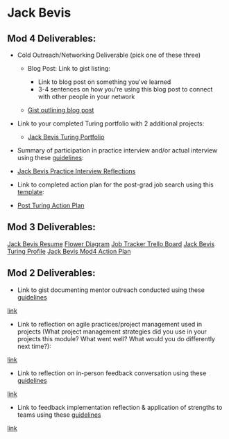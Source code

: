 # Jack Bevis

## Mod 4 Deliverables:
* Cold Outreach/Networking Deliverable (pick one of these three)
    * Blog Post: Link to gist listing:
       * Link to blog post on something you've learned
       * 3-4 sentences on how you're using this blog post to connect with other people in your network 
       
    * [Gist outlining blog post](https://gist.github.com/jbevis/e8ced83bbb23e523135eeb4531aaaead)

* Link to your completed Turing portfolio with 2 additional projects: 
   - [Jack Bevis Turing Portfolio](https://www.turing.io/alumni/jack-bevis)

* Summary of participation in practice interview and/or actual interview using these [guidelines](https://github.com/turingschool/career-development-curriculum/blob/master/module_four/interview_practice_reflection_guidelines.md):
 - [Jack Bevis Practice Interview Reflections](https://gist.github.com/jbevis/af9b7fc701da9bc9153c90b597addd84)

* Link to completed action plan for the post-grad job search using this [template](https://github.com/turingschool/career-development-curriculum/blob/master/module_four/post_grad_plan.md): 
 - [Post Turing Action Plan](https://gist.github.com/jbevis/05001af731865654c0971bccdafc6157)

## Mod 3 Deliverables:
[Jack Bevis Resume](https://docs.google.com/document/d/1ZINf42VV3KjVoJUJ6LbClDHrhVUeqb-GYuS4dn6CaT4/edit?usp=sharing)
[Flower Diagram](https://gist.github.com/jbevis/1be0612adff6abc0c47dd8af7f02e7a2)
[Job Tracker Trello Board](https://trello.com/b/qWv31njH/jack-bevis-job-tracker)
[Jack Bevis Turing Profile](https://www.turing.io/alumni/jack-bevis)
[Jack Bevis Mod4 Action Plan](https://gist.github.com/jbevis/890e0acc36cfd641cdb93a4d2ca2a810)

## Mod 2 Deliverables:
* Link to gist documenting mentor outreach conducted using these [guidelines](https://github.com/turingschool/career-development-curriculum/blob/master/module_two/cold_outreach_i_guidelines.md)

[link](https://gist.github.com/jbevis/c453c2a2951eb0e50f1abfa8d4102208)

* Link to reflection on agile practices/project management used in projects (What project management strategies did you use in your projects this module? What went well? What would you do differently next time?):

[link](https://docs.google.com/document/d/1IiQQHEYGLi1Xwe2bgiMbMjL1VliZ3ZEfgoECN3lGonI/edit)

* Link to reflection on in-person feedback conversation using these [guidelines](https://github.com/turingschool/career-development-curriculum/blob/master/module_two/feedback_conversation_reflection_guidelines.md)

[link](https://docs.google.com/document/d/1JCvfJ-VOA4NrzU5uE04VWs9hHY3oJkE8mROf4x8mN-c/edit)

* Link to feedback implementation reflection & application of strengths to teams using these [guidelines](https://github.com/turingschool/career-development-curriculum/blob/master/module_two/feedback_implementation_strengths_reflection.md)

[link](https://docs.google.com/document/d/1_KTthRM7A1jykTA3u4iV1jbxlv3VodFKrvEpBQXoOOQ/edit)
